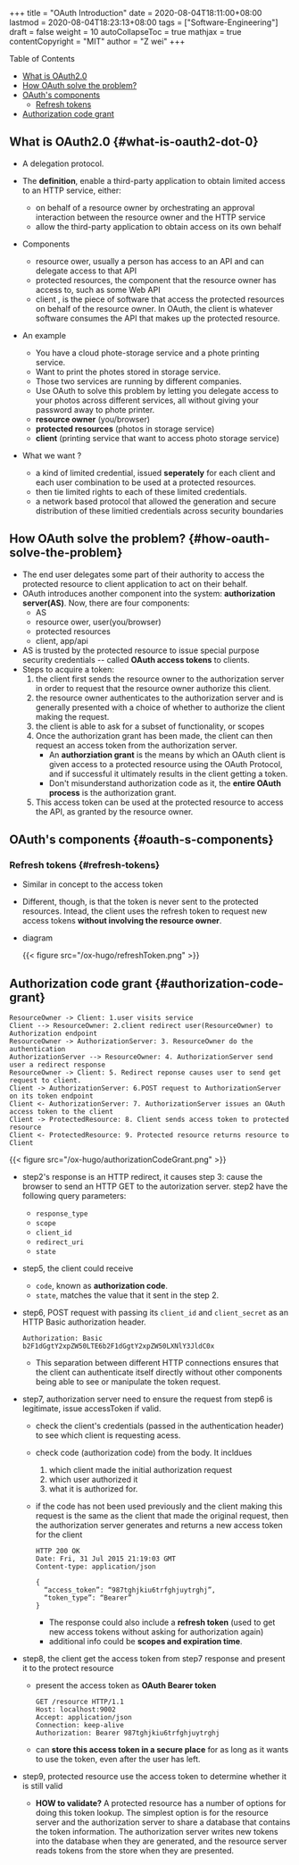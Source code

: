 +++
title = "OAuth Introduction"
date = 2020-08-04T18:11:00+08:00
lastmod = 2020-08-04T18:23:13+08:00
tags = ["Software-Engineering"]
draft = false
weight = 10
autoCollapseToc = true
mathjax = true
contentCopyright = "MIT"
author = "Z wei"
+++

<div class="ox-hugo-toc toc">
<div></div>

<div class="heading">Table of Contents</div>

- [What is OAuth2.0](#what-is-oauth2-dot-0)
- [How OAuth solve the problem?](#how-oauth-solve-the-problem)
- [OAuth's components](#oauth-s-components)
    - [Refresh tokens](#refresh-tokens)
- [Authorization code grant](#authorization-code-grant)

</div>
<!--endtoc-->


## What is OAuth2.0 {#what-is-oauth2-dot-0}

-   A delegation protocol.
-   The **definition**, enable a third-party application to obtain limited access to an HTTP service, either:
    -   on behalf of a resource owner by orchestrating an approval interaction between the resource owner and the HTTP service
    -   allow the third-party application to obtain access on its own behalf
-   Components
    -   resource ower, usually a person has access to an API and can delegate access to that API
    -   protected resources, the component that the resource owner has access to, such as some Web API
    -   client , is the piece of software that access the protected resources on behalf of the resource owner. In OAuth, the client is whatever software consumes the API that makes up the protected resource.

-   An example
    -   You have a cloud phote-storage service and a phote printing service.
    -   Want to print the photes stored in storage service.
    -   Those two services are running by different companies.
    -   Use OAuth to solve this problem by letting you delegate access to your photos across different services, all without giving your password away to phote printer.
    -   **resource owner** (you/browser)
    -   **protected resources** (photos in storage service)
    -   **client** (printing service that want to access photo storage service)
-   What we want ?
    -   a kind of limited credential, issued **seperately** for each client and each user combination to be used at a protected resources.
    -   then tie limited rights to each of these limited credentials.
    -   a network based protocol that allowed the generation and secure distribution of these limitied credentials across security boundaries


## How OAuth solve the problem? {#how-oauth-solve-the-problem}

-   The end user delegates some part of their authority to access the protected resource to client application to act on their behalf.
-   OAuth introduces another component into the system: **authorization server(AS)**. Now, there are four components:
    -   AS
    -   resource ower, user(you/browser)
    -   protected resources
    -   client, app/api
-   AS is trusted by the protected resource to issue special purpose security credentials -- called **OAuth access tokens** to clients.
-   Steps to acquire a token:
    1.  the client first sends the resource owner to the authorization server in order to request that the resource owner authorize this client.
    2.  the resource owner authenticates to the authorization server and is generally presented with a choice of whether to authorize the client making the request.
    3.  the client is able to ask for a subset of functionality, or scopes
    4.  Once the authorization grant has been made, the client can then request an access token from the authorization server.
        -   An **authorziation grant** is the means by which an OAuth client is given access to a protected resource using the OAuth Protocol, and if successful it ultimately results in the client getting a token.
        -   Don't misunderstand authorization code as it, the **entire OAuth process** is the authorization grant.
    5.  This access token can be used at the protected resource to access the API, as granted by the resource owner.


## OAuth's components {#oauth-s-components}


### Refresh tokens {#refresh-tokens}

-   Similar in concept to the access token
-   Different, though, is that the token is never sent to the protected resources. Intead, the client uses the refresh token to request new access tokens **without involving the resource owner**.
-   diagram

    {{< figure src="/ox-hugo/refreshToken.png" >}}


## Authorization code grant {#authorization-code-grant}

```plantuml
ResourceOwner -> Client: 1.user visits service
Client --> ResourceOwner: 2.client redirect user(ResourceOwner) to Authorization endpoint
ResourceOwner -> AuthorizationServer: 3. ResourceOwner do the authentication
AuthorizationServer --> ResourceOwner: 4. AuthorizationServer send user a redirect response
ResourceOwner -> Client: 5. Redirect reponse causes user to send get request to client.
Client -> AuthorizationServer: 6.POST request to AuthorizationServer on its token endpoint
Client <- AuthorizationServer: 7. AuthorizationServer issues an OAuth access token to the client
Client -> ProtectedResource: 8. Client sends access token to protected resource
Client <- ProtectedResource: 9. Protected resource returns resource to Client
```

{{< figure src="/ox-hugo/authorizationCodeGrant.png" >}}

-   step2's response is an HTTP redirect, it causes step 3: cause the browser to send an HTTP GET to the autorization server. step2 have the following query parameters:
    -   `response_type`
    -   `scope`
    -   `client_id`
    -   `redirect_uri`
    -   `state`
-   step5, the client could receive
    -   `code`, known as **authorization code**.
    -   `state`, matches the value that it sent in the step 2.
-   step6, POST request with passing its `client_id` and `client_secret` as an HTTP Basic authorization header.

    ```text
    Authorization: Basic b2F1dGgtY2xpZW50LTE6b2F1dGgtY2xpZW50LXNlY3JldC0x
    ```

    -   This separation between different HTTP connections ensures that the client can   authenticate itself directly without other components being able to see or manipulate  the token request.
-   step7, authorization server need to ensure the request from step6 is legitimate, issue accessToken if valid.
    -   check the client's credentials (passed in the authentication header) to see which client is requesting acess.
    -   check code (authorization code) from the body. It incldues
        1.  which client made the initial authorization request
        2.  which user authorized it
        3.  what it is authorized for.
    -   if the code has not been used previously and the client making this request is the same as the client that made the original request, then the authorization server generates and returns a new access token for the client

        ```text
        HTTP 200 OK
        Date: Fri, 31 Jul 2015 21:19:03 GMT
        Content-type: application/json

        {
          “access_token”: “987tghjkiu6trfghjuytrghj”,
          “token_type”: “Bearer”
        }
        ```

        -   The response could also include a **refresh token** (used to get new access tokens without asking for authorization again)
        -   additional info could be **scopes and expiration time**.
-   step8, the client get the access token from step7 response and present it to the protect resource
    -   present the access token as **OAuth Bearer token**

        ```text
        GET /resource HTTP/1.1
        Host: localhost:9002
        Accept: application/json
        Connection: keep-alive
        Authorization: Bearer 987tghjkiu6trfghjuytrghj
        ```
    -   can **store this access token in a secure place** for as long as it wants to use the token, even after the user has left.
-   step9, protected resource use the access token to determine whether it is still valid
    -   **HOW to validate?** A protected resource has a number of options for doing this token lookup. The simplest option is for the resource server and the authorization server to share a database that contains the token information. The authorization server writes new tokens into the database when they are generated, and the resource server reads tokens from the store when they are presented.